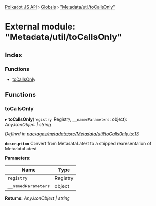 [Polkadot JS API](../README.md) › [Globals](../globals.md) › ["Metadata/util/toCallsOnly"](_metadata_util_tocallsonly_.md)

# External module: "Metadata/util/toCallsOnly"

## Index

### Functions

* [toCallsOnly](_metadata_util_tocallsonly_.md#tocallsonly)

## Functions

###  toCallsOnly

▸ **toCallsOnly**(`registry`: Registry, `__namedParameters`: object): *AnyJsonObject | string*

*Defined in [packages/metadata/src/Metadata/util/toCallsOnly.ts:13](https://github.com/polkadot-js/api/blob/3a1f284fa8/packages/metadata/src/Metadata/util/toCallsOnly.ts#L13)*

**`description`** Convert from MetadataLatest to a stripped representation of MetadataLatest

**Parameters:**

Name | Type |
------ | ------ |
`registry` | Registry |
`__namedParameters` | object |

**Returns:** *AnyJsonObject | string*
